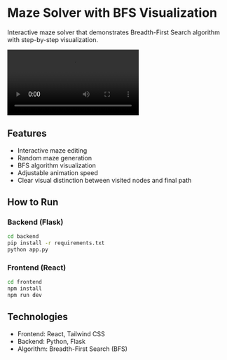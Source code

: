 # Maze Solver with BFS Visualization

Interactive maze solver that demonstrates Breadth-First Search algorithm with step-by-step visualization.

![Maze Solver Demo](demo.mp4)  <!-- Add a demo gif later -->

## Features
- Interactive maze editing
- Random maze generation
- BFS algorithm visualization
- Adjustable animation speed
- Clear visual distinction between visited nodes and final path

## How to Run

### Backend (Flask)
```bash
cd backend
pip install -r requirements.txt
python app.py
```

### Frontend (React)
```bash
cd frontend
npm install
npm run dev
```

## Technologies
- Frontend: React, Tailwind CSS
- Backend: Python, Flask
- Algorithm: Breadth-First Search (BFS)
